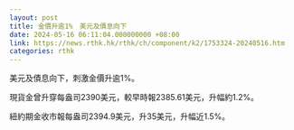 ```yaml
---
layout: post
title: 金價升逾1%　美元及債息向下
date: 2024-05-16 06:11:04.000000000 +08:00
link: https://news.rthk.hk/rthk/ch/component/k2/1753324-20240516.htm
categories: rthk
---
```


美元及債息向下，刺激金價升逾1%。

現貨金曾升穿每盎司2390美元，較早時報2385.61美元，升幅約1.2%。

紐約期金收市報每盎司2394.9美元，升35美元，升幅近1.5%。
